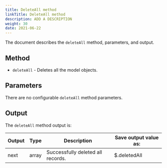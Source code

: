 ```yaml
---
title: DeleteAll method
linkTitle: DeleteAll method
description: ADD A DESCRIPTION
weight: 30
date: 2021-06-22
---
```


The document describes the `deleteAll` method, parameters, and output.

## Method

* `deleteAll` - Deletes all the model objects.

## Parameters

There are no configurable `deleteAll` method parameters.

## Output

The `deleteAll` method output is:

| Output | Type | Description | Save output value as: |
| --- | --- | --- | --- |
| next | array | Successfully deleted all records. | $.deletedAll |
